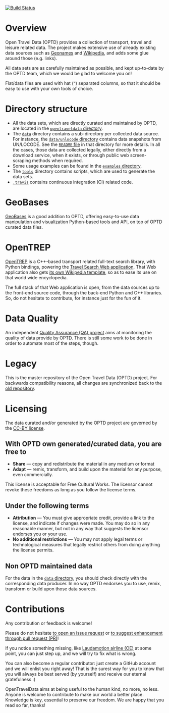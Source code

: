 [![Build Status](https://travis-ci.org/opentraveldata/opentraveldata.svg?branch=master)](https://travis-ci.org/opentraveldata/opentraveldata)

# Overview
Open Travel Data (OPTD) provides a collection of transport, travel and leisure
related data. The project makes extensive use of already existing data sources
such as [Geonames](http://geonames.org) and [Wikipedia](http://wikipedia.org),
and adds some glue around those (e.g. links).

All data sets are as carefully maintained as possible,
and kept up-to-date by the OPTD team, which we would be glad
to welcome you on!

Flat/data files are used with hat (^) separated columns,
so that it should be easy to use with your own tools of choice.

# Directory structure
* All the data sets, which are directly curated and maintained by OPTD,
  are located in the
  [``opentraveldata`` directory](https://github.com/opentraveldata/opentraveldata/tree/master/opentraveldata).
* The [``data``](https://github.com/opentraveldata/opentraveldata/tree/master/data)
  directory contains a sub-directory per collected data source.
  For instance, the
  [``data/unlocode`` directory](https://github.com/opentraveldata/opentraveldata/tree/master/data/unlocode) contains data snapshots from UN/LOCODE.
  See the
  [``README`` file](https://github.com/opentraveldata/opentraveldata/tree/master/data/unlocode/README.md)
  in that directory for more details.
  In all the cases, those data are collected legally, either directly
  from a download service, when it exists, or through public web
  screen-scraping methods when required.
* Some usage examples can be found in the
  [``examples`` directory](https://github.com/opentraveldata/opentraveldata/tree/master/examples).
* The [``tools``](https://github.com/opentraveldata/opentraveldata/tree/master/tools)
  directory contains scripts, which are used to generate the data sets.
* [``.travis``](https://github.com/opentraveldata/opentraveldata/tree/master/.travis)
  contains continuous integration (CI) related code.

# GeoBases
[GeoBases](http://opentraveldata.github.io/geobases/) is a good addition to OPTD,
offering easy-to-use data manipulation and visualization Python-based tools
and API, on top of OPTD curated data files.

# OpenTREP
[OpenTREP](http://github.com/trep/opentrep) is a C++-based transport related
full-text search library, with Python bindings, powering the
[Travel Search Web application](http://search-travel.org).
That Web application also gets
[its own Wikipedia template](http://en.wikipedia.org/wiki/Template:STV),
so as to ease its use on that world wide encyclopedia.

The full stack of that Web application is open, from the data sources up to
the front-end source code, through the back-end Python and C++ libraries.
So, do not hesitate to contribute, for instance just for the fun of it.

# Data Quality
An independent
[Quality Assurance (QA) project](https://github.com/opentraveldata/quality-assurance)
aims at monitoring the quality of data provide by OPTD. There is still some work
to be done in order to automate most of the steps, though.

# Legacy
This is the master repository of the Open Travel Data (OPTD) project.
For backwards compatibility reasons, all changes are synchronized back to the
[old repository](http://github.com/opentraveldata/optd).

# Licensing
The data curated and/or generated by the OPTD project are governed by the
[CC-BY license](http://creativecommons.org/licenses/by/4.0/).

## With OPTD own generated/curated data, you are free to
* **Share** — copy and redistribute the material in any medium or format
* **Adapt** — remix, transform, and build upon the material for any purpose,
  even commercially.

This license is acceptable for Free Cultural Works.
The licensor cannot revoke these freedoms as long as
you follow the license terms.

## Under the following terms
* **Attribution** — You must give appropriate credit, provide a link to the
  license, and indicate if changes were made. You may do so in any reasonable
  manner, but not in any way that suggests the licensor endorses you
  or your use.
* **No additional restrictions** — You may not apply legal terms or
  technological measures that legally restrict others from doing anything
  the license permits.

## Non OPTD maintained data
For the data in the
[``data`` directory](https://github.com/opentraveldata/opentraveldata/tree/master/data),
you should check directly with the corresponding data producer. In no way
OPTD endorses you to use, remix, transform or build upon those data sources.

# Contributions
Any contribution or feedback is welcome!

Please do not hesitate
[to open an issue request](http://github.com/opentraveldata/opentraveldata/issues/new)
or
[to suggest enhancement through pull request (PR)](http://github.com/opentraveldata/opentraveldata/compare)!

If you notice something missing, like
[Laudamotion airline (OE)](http://github.com/opentraveldata/opentraveldata/issues/93)
at some point, you can just step up, and we will try to fix what is wrong.

You can also become a regular contributor: just create a GitHub account and
we will enlist you right away! That is the surest way for you to know that you
will always be best served (by yourself) and receive our eternal gratefulness :)

OpenTravelData aims at being useful to the human kind, no more, no less.
Anyone is welcome to contribute to make our world a better place.
Knowledge is key, essential to preserve our freedom. We are happy that you read
so far, thanks!

